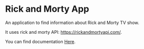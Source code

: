 # Rick and Morty App

An application to find information about Rick and Morty TV show.

It uses rick and morty API: https://rickandmortyapi.com/.

You can find documentation [Here](https://rickandmortyapi.com/documentation).
